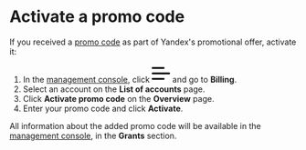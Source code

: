 # Activate a promo code

If you received a [promo code](../concepts/promo-code.md) as part of Yandex's promotional offer, activate it:

1. In the [management console](https://console.cloud.yandex.ru/billing), click ![](../../_assets/ugly-sandwich.svg) and go to **Billing**.
1. Select an account on the **List of accounts** page.
1. Click **Activate promo code** on the **Overview** page.
1. Enter your promo code and click **Activate**.

All information about the added promo code will be available in the [management console](https://console.cloud.yandex.ru/billing), in the **Grants** section.

